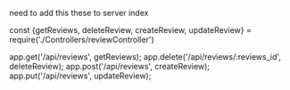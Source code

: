 need to add this these to server index



const {getReviews, deleteReview, createReview, updateReview} = require('./Controllers/reviewController')

app.get('/api/reviews', getReviews);
app.delete('/api/reviews/:reviews_id', deleteReview);
app.post('/api/reviews', createReview);
app.put('/api/reviews', updateReview);
